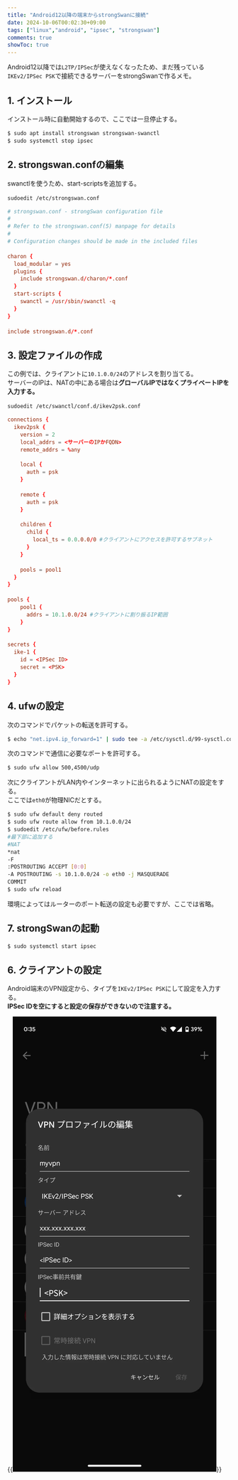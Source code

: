 ```yaml
---
title: "Android12以降の端末からstrongSwanに接続"
date: 2024-10-06T00:02:30+09:00
tags: ["linux","android", "ipsec", "strongswan"]
comments: true
showToc: true
---
```

Android12以降では`L2TP/IPSec`が使えなくなったため、まだ残っている`IKEv2/IPSec PSK`で接続できるサーバーをstrongSwanで作るメモ。

## 1. インストール
インストール時に自動開始するので、ここでは一旦停止する。
```bash
$ sudo apt install strongswan strongswan-swanctl
$ sudo systemctl stop ipsec
```

## 2. strongswan.confの編集
swanctlを使うため、start-scriptsを追加する。

`sudoedit /etc/strongswan.conf`
```conf
# strongswan.conf - strongSwan configuration file
#
# Refer to the strongswan.conf(5) manpage for details
#
# Configuration changes should be made in the included files

charon {
  load_modular = yes
  plugins {
    include strongswan.d/charon/*.conf
  }
  start-scripts {
    swanctl = /usr/sbin/swanctl -q
  }
}

include strongswan.d/*.conf
```

## 3. 設定ファイルの作成
この例では、クライアントに`10.1.0.0/24`のアドレスを割り当てる。  
サーバーのIPは、NATの中にある場合は**グローバルIPではなくプライベートIPを入力する。**

`sudoedit /etc/swanctl/conf.d/ikev2psk.conf`
```conf
connections {
  ikev2psk {
    version = 2
    local_addrs = <サーバーのIPかFQDN>
    remote_addrs = %any

    local {
      auth = psk
    }

    remote {
      auth = psk
    }

    children {
      child {
        local_ts = 0.0.0.0/0 #クライアントにアクセスを許可するサブネット
      }
    }

    pools = pool1
  }
}

pools {
    pool1 {
      addrs = 10.1.0.0/24 #クライアントに割り振るIP範囲
    }
}

secrets {
  ike-1 {
    id = <IPSec ID>
    secret = <PSK>
  }
}
```

## 4. ufwの設定
次のコマンドでパケットの転送を許可する。
```bash
$ echo "net.ipv4.ip_forward=1" | sudo tee -a /etc/sysctl.d/99-sysctl.conf
```

次のコマンドで通信に必要なポートを許可する。
```bash
$ sudo ufw allow 500,4500/udp
```

次にクライアントがLAN内やインターネットに出られるようにNATの設定をする。  
ここでは`eth0`が物理NICだとする。
```bash
$ sudo ufw default deny routed
$ sudo ufw route allow from 10.1.0.0/24
$ sudoedit /etc/ufw/before.rules
#最下部に追加する
#NAT
*nat
-F
:POSTROUTING ACCEPT [0:0]
-A POSTROUTING -s 10.1.0.0/24 -o eth0 -j MASQUERADE
COMMIT
$ sudo ufw reload
```
環境によってはルーターのポート転送の設定も必要ですが、ここでは省略。

## 7. strongSwanの起動
```bash
$ sudo systemctl start ipsec
```

## 6. クライアントの設定
Android端末のVPN設定から、タイプを`IKEv2/IPSec PSK`にして設定を入力する。  
**IPSec IDを空にすると設定の保存ができないので注意する。**

{{<img src="vpnsetting.webp" alt="android vpn setting">}}
